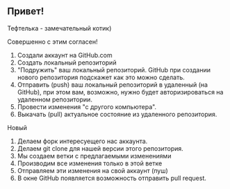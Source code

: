 ## Привет!

Тефтелька - замечательный котик) 

Совершенно с этим согласен!

1. Создали аккаунт на GitHub.com
2. Создать локальный репозиторий
3. "Подружить" ваш локальный репозиторий. GitHub при создании нового репозитория подскажет как это можно сделать.
4. Отправить (push) ваш локальный репозиторий в удаленный (на GitHub), при этом вам, возможно, нужно будет авторизироваться на удаленном репозитории. 
5. Провести изменения "с другого компьютера".
6. Выкачать (pull) актуальное состояние из удаленного репозитория. 

Новый
1. Делаем форк интересуещего нас аккаунта.
2. Делаем git clone для нашей версии этого репозитория.
3. Мы создаем ветки с предлагаемыми изменениями
4. Производим все изменения только в этой ветке
5. Отправляем эти изменения на свой аккаунт (пуш) 
6. В окне GitHub появляется возможность отправить pull request.